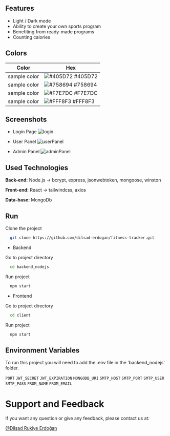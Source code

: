 ## Features
- Light / Dark mode
- Ability to create your own sports program
- Benefiting from ready-made programs
- Counting calories

## Colors
| Color             | Hex                                                                |
| ----------------- | ------------------------------------------------------------------ |
| sample color | ![#405D72](https://via.placeholder.com/10/0a192f?text=+) #405D72 |
| sample color | ![#758694](https://via.placeholder.com/10/f8f8f8?text=+) #758694 |
| sample color | ![#F7E7DC](https://via.placeholder.com/10/00b48a?text=+) #F7E7DC |
| sample color | ![#FFF8F3](https://via.placeholder.com/10/00b48a?text=+) #FFF8F3 |

## Screenshots
- Login Page 
![login](https://github.com/user-attachments/assets/61396a54-7da1-496b-9167-5dc9f6d17da9)

- User Panel
![userPanel](https://github.com/user-attachments/assets/cbafab64-d24e-44b0-b60d-69a872933414)

- Admin Panel
![adminPanel](https://github.com/user-attachments/assets/da3cbd91-2828-4de8-a964-ec80cad72de8)

## Used Technologies
**Back-end:** Node.js -> bcrypt, express, jsonwebtoken, mongoose, winston

**Front-end:** React -> tailwindcss, axios

**Data-base:** MongoDb

## Run
Clone the project

```bash
  git clone https://github.com/dilsad-erdogan/fitness-tracker.git
```

- Backend

Go to project directory

```bash
  cd backend_nodejs
```

Run project

```bash
  npm start
```

- Frontend

Go to project directory

```bash
  cd client
```

Run project

```bash
  npm start
```

## Environment Variables
To run this project you will need to add the .env file in the 'backend_nodejs' folder.

`PORT`
`JWT_SECRET`
`JWT_EXPIRATION`
`MONGODB_URI`
`SMTP_HOST`
`SMTP_PORT`
`SMTP_USER`
`SMTP_PASS`
`FROM_NAME`
`FROM_EMAIL`

# Support and Feedback
If you want any question or give any feedback, please contact us at:

[@Dilşad Rukiye Erdoğan](https://www.linkedin.com/in/dilşad-erdoğan-089547221/)
